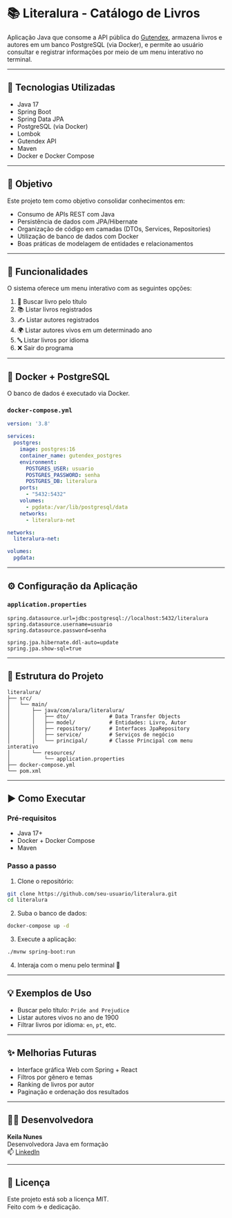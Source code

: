  # 📚 Literalura - Catálogo de Livros

Aplicação Java que consome a API pública do [Gutendex](https://gutendex.com/), armazena livros e autores em um banco PostgreSQL (via Docker), e permite ao usuário consultar e registrar informações por meio de um menu interativo no terminal.

---

## 🚀 Tecnologias Utilizadas

- Java 17
- Spring Boot
- Spring Data JPA
- PostgreSQL (via Docker)
- Lombok
- Gutendex API
- Maven
- Docker e Docker Compose

---

## 🎯 Objetivo

Este projeto tem como objetivo consolidar conhecimentos em:

- Consumo de APIs REST com Java
- Persistência de dados com JPA/Hibernate
- Organização de código em camadas (DTOs, Services, Repositories)
- Utilização de banco de dados com Docker
- Boas práticas de modelagem de entidades e relacionamentos

---

## 🧠 Funcionalidades

O sistema oferece um menu interativo com as seguintes opções:

1. 📖 Buscar livro pelo título
2. 📚 Listar livros registrados
3. ✍️ Listar autores registrados
4. 🌍 Listar autores vivos em um determinado ano
5. 🔤 Listar livros por idioma
6. ❌ Sair do programa

---

## 🐳 Docker + PostgreSQL

O banco de dados é executado via Docker.

### `docker-compose.yml`

```yaml
version: '3.8'

services:
  postgres:
    image: postgres:16
    container_name: gutendex_postgres
    environment:
      POSTGRES_USER: usuario
      POSTGRES_PASSWORD: senha
      POSTGRES_DB: literalura
    ports:
      - "5432:5432"
    volumes:
      - pgdata:/var/lib/postgresql/data
    networks:
      - literalura-net

networks:
  literalura-net:

volumes:
  pgdata:
```

---

## ⚙️ Configuração da Aplicação

### `application.properties`

```properties
spring.datasource.url=jdbc:postgresql://localhost:5432/literalura
spring.datasource.username=usuario
spring.datasource.password=senha

spring.jpa.hibernate.ddl-auto=update
spring.jpa.show-sql=true
```

---

## 🧱 Estrutura do Projeto

```
literalura/
├── src/
│   └── main/
│       ├── java/com/alura/literalura/
│       │   ├── dto/             # Data Transfer Objects
│       │   ├── model/           # Entidades: Livro, Autor
│       │   ├── repository/      # Interfaces JpaRepository
│       │   ├── service/         # Serviços de negócio
│       │   └── principal/       # Classe Principal com menu interativo
│       └── resources/
│           └── application.properties
├── docker-compose.yml
└── pom.xml
```

---

## ▶️ Como Executar

### Pré-requisitos

- Java 17+
- Docker + Docker Compose
- Maven

### Passo a passo

1. Clone o repositório:
```bash
git clone https://github.com/seu-usuario/literalura.git
cd literalura
```

2. Suba o banco de dados:
```bash
docker-compose up -d
```

3. Execute a aplicação:
```bash
./mvnw spring-boot:run
```

4. Interaja com o menu pelo terminal 🎉

---

## 💡 Exemplos de Uso

- Buscar pelo título: `Pride and Prejudice`
- Listar autores vivos no ano de 1900
- Filtrar livros por idioma: `en`, `pt`, etc.

---

## ✨ Melhorias Futuras

- Interface gráfica Web com Spring + React
- Filtros por gênero e temas
- Ranking de livros por autor
- Paginação e ordenação dos resultados

---

## 👩‍💻 Desenvolvedora

**Keila Nunes**  
Desenvolvedora Java em formação  
📫 [LinkedIn](https://www.linkedin.com/in/keila-nunes-devux/?trk=public_profile-settings_edit-profile-content&originalSubdomain=br)

---

## 📜 Licença

Este projeto está sob a licença MIT.  
Feito com ☕ e dedicação.

